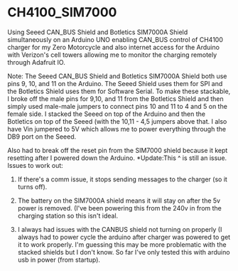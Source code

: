 # CH4100_SIM7000
Using Seeed CAN_BUS Shield and Botletics SIM7000A Shield simultaneously on an Arduino UNO enabling CAN_BUS control of CH4100 charger
for my Zero Motorcycle and also internet access for the Arduino with Verizon's cell towers allowing me to monitor the charging
remotely through Adafruit IO.

Note: The Seeed CAN_BUS Shield and Botletics SIM7000A Shield both use pins 9, 10, and 11 on the Arduino.  The Seeed Shield uses them
for SPI and the Botletics Shield uses them for Software Serial.  To make these stackable, I broke off the male pins for 9,10, and 11
from the Botletics Shield and then simply used male-male jumpers to connect pins 10 and 11 to 4 and 5 on the female side.  I stacked
the Seeed on top of the Arduino and then the Botletics on top of the Seeed (with the 10,11 - 4,5 jumpers above that.  I also have
Vin jumpered to 5V which allows me to power everything through the DB9 port on the Seeed.

Also had to break off the reset pin from the SIM7000 shield because it kept resetting after I powered down the Arduino.
*Update:This ^ is still an issue.
Issues to work out:
1. If there's a comm issue, it stops sending messages to the charger (so it turns off).

2. The battery on the SIM7000A shield means it will stay on after the 5v power is removed. (I've been powering this from the 240v in from
the charging station so this isn't ideal.

3. I always had issues with the CANBUS shield not turning on properly (I always had to power cycle the arduino after charger was powered
to get it to work properly. I'm guessing this may be more problematic with the stacked shields but I don't know.  So far I've only tested
this with arduino usb in power (from startup).
